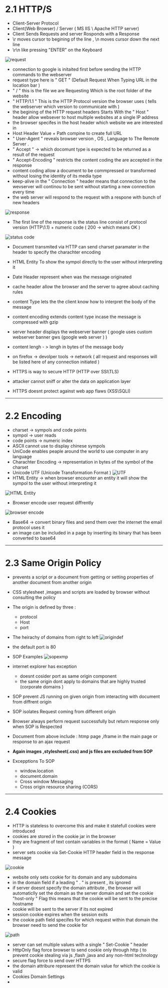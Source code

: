 # 2.1 HTTP/S
- Client-Server Protocol
- Client(Web Browser) / Server ( MS IIS \ Apache HTTP server)
- Client Sends Requests and server Rosponds with a Response
- \r moves cursor to begining of the line , \n moves cursor down the next line
- \r\n like pressing "ENTER" on the Keyboard

 ![request](https://github.com/Islamkafafy123/Ewapt/blob/main/pictures/request.jpeg)
- connection to google is initaited first before sending the HTTP commands to the webserver
- request type here is  " GET " (Default Request When Typing URL in the location bar )
-  " / " this is the file we are Requesting Which is the root folder of the website
-  " HTTP/1.1 " This is the HTTP Protocol version the browser uses ( tells the webserver which version to communicate with )
-  the begining of the  HTTP request headers  Starts With the  " Host " header  allow websever to host multiple websites at a single IP address
-  the browser specifes in the host header which website we are interested in
-  Host Header Value + Path compine to create full URL
-  " User-Agent " reveals browser version , OS , Language to The Remote Server .
-  " Accept " -> which docomunt type is expected to be returned as a result of the request
-  " Accept-Encoding " restricts the content coding the are accepted in the response
-  content coding allow a document to be commpressed or transformed without losing the identity of its media type
-  keep-alive in the " Connection " header means that connection to the wevserver will continou to be sent without starting a new connection every time
-  the web server will respond to the request with a respone with bunch of new headers

  ![response](https://github.com/Islamkafafy123/Ewapt/blob/main/pictures/response.jpeg)
-  The first line of the response is the status line consist of protocol version (HTTP\1.1) + numeric code ( 200 -> which means OK )

  
  ![status code](https://github.com/Islamkafafy123/Ewapt/blob/main/pictures/status%20code.jpeg)
-  Document transmited via HTTP can send charset paramater in the header to specify the charachter encoding
-  HTML Entity To show the sympol directly to the user without interpreting it 

-  Date Header represent when was the message originated
-  cache header allow the browser and the server to agree about caching rules
-  content Type lets the the client know how to interpret the body of the message
-  content encoding extends content type incase the message is compressed with gzip
-  server header displays the webserver banner ( google uses custom webserver banner gws (google web server ) )
-  content lengh - > lengh in bytes of the message body
-  on firefox -> devolper tools -> network ( all request and responses will be listed here of any connection initiated )
-  HTTPS is way to secure HTTP (HTTP over SSl\TLS)
-  attacker cannot sniff or alter the data on application layer
-  HTTPS doesnt protect against web app flaws (XSS\SQLI)
- ----------------------------------------------------------------------------------------------------------------------------------------

# 2.2 Encoding
- charset -> sympols and code points
- sympol -> user reads
- code points -> numeric index
- ASCII cannot use to display chinese sympols
- UniCode enables peaple around the world to use computer in any language
- Charachter Encoding -> representation in bytes of the symbol of the charset
- Unicode UTF (Unicode Transformation Format )
 ![UTF](https://github.com/Islamkafafy123/Ewapt/blob/main/pictures/UTF.jpeg)
- HTML Entity -> when browser encounter an entity it will show the sympol to the user without interpreting it
  
 ![HTML Entity](https://github.com/Islamkafafy123/Ewapt/blob/main/pictures/HTML%20Entities.jpeg)

 - Browser encode user request diffrently

![browser encode](https://github.com/Islamkafafy123/Ewapt/blob/main/pictures/Urlencodebrowsers.jpeg)

- Base64 -> convert binary files and send them over the internet the email protocol uses it
- an image can be included in a page by inserting its binary that has been converted to base64
-----------------------------------------------------------------------------------------------------

 # 2.3 Same Origin Policy
 - prevents a script or a document from getting or setting properties of another document  from another origin
 - CSS stylesheet ,images and scripts are loaded by browser without consulting the policy
 - The origin is defined by three :
   - protocol
   - Host
   - port
 - The heirachy of domains from right to left
![origindef](https://github.com/Islamkafafy123/Ewapt/blob/main/pictures/origindef.jpeg)
 - the default port is 80
 - SOP Examples
![sopexmp](https://github.com/Islamkafafy123/Ewapt/blob/main/pictures/sopexmp.jpeg)

 - internet explorer has exception
   - doesnt cosider port as same origin component
   - the same origin dont apply to domains that are highly trusted (corporate domains )
 - SOP prevent JS running on given origin from interacting with document from diffrent origin
 - SOP isolates Request coming from different origin
 - Browser always perform request successfully but return response only when SOP is Respected
 - Document from above include : htmp page ,iframe in the main page or response to an ajax request
 -  **Again images ,stylesheet(.css) and js files are excluded from SOP**
 -  Excepptions To SOP
    - window.location
    - document.domain
    - Cross window Messaging
    - Cross origin resource sharing (CORS)
  ------------------------------------------------------------------------------------------------------------------------------------------------
  
   # 2.4 Cookies
   - HTTP is stateless to overcome this and make it statefull cookies were introduced
   - cookies are stored in the cookie jar in the browser
   - they are fragment of text contain variables in the format ( Name = Value )
   - server sets cookie via Set-Cookie HTTP header field in the response message
     
  ![cookie](https://github.com/Islamkafafy123/Ewapt/blob/main/pictures/cookie.jpeg)   
   - website only sets cookie for its domain and any subdomains
   - in the domain field if a leading " . " is present , its ignored
   - if server doesnt specify the domain attribute , the browser will automaticlly set the domain as the server domain and set the cookie "host-only " Flag this means that the cookie will be sent to the precise hostname
   - cookie will be sent to the server if its not expired
   - session cookie expires when the session exits
   - the cookie path field specifes for which request within that domain the browser need to send the cookie for
     
![path](https://github.com/Islamkafafy123/Ewapt/blob/main/pictures/path.jpeg) 

   - server can set multiple values with a single " Set-Cookie " header
   - HttpOnly flag force browser to send cookie only through http ( to prevent cookie stealing via js ,flash ,java and any non-html technology
   - secure flag force to send over HTTPS
   - the domain attribure represent the domain value for which the cookie is valid
   - Cookies Domain Settings
   - 

   

